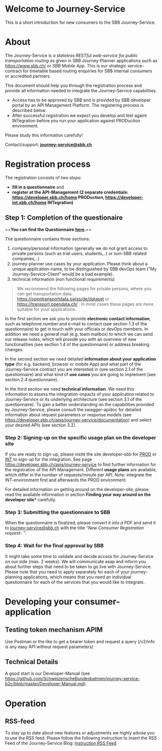 # Welcome to Journey-Service

This is a short introduction for new consumers to the SBB Journey-Service.

# About
The Journey-Service is *a stateless RESTful web-service for public transportation routing* as given in SBB Journey-Planner applications such as https://www.sbb.ch/ or *SBB Mobile App*. This is our strategic service-contract for timetable based routing enquiries for SBB internal consumers or accredited partners.

This document should help you through the registration process and provide all information needed to integrate the Journey-Service capabilities. 
* Access has to be approved by SBB and is provided by SBB developer portal by an API Management Platform. The registering process is described below.
* After successful registration we expect you develop and test againt INTegration before you run your application against PRODuction environment.

Please study this information carefully!

Contact/support: **journey-service@sbb.ch**


# Registration process
The registration consists of *two steps*:
* **fill in a questionnaire** and
* **register at the API-Management (2 separate credentials: https://developer.sbb.ch/home PRODuction, https://developer-int.sbb.ch/home INTegration)**

## Step 1: Completion of the questionaire
==**You can find the Questionnaire [here](https://sbb.sharepoint.com/:w:/r/teams/297/Oeffentlich/S3_Programm/Anwendungen/Oeffentlich/KIP/Journey-Service/Operation%20Management/Consumer-Mgmt/Questionnaire-Consumer-Registration.docx?d=w428d517cb852420085a4744662ff7b10&csf=1&e=Plsp0W).**== 
 
The questionnaire contains three sections:
1. company/personal information (generally we do not grant access to private persons (such as trial users, students,..) or non-SBB related companies,..)
2. journey-planner use cases by your application. Please think about a unique application-name, to be distinguished by SBB devOps team ("My Journey-Service-Client" would be a bad example).
3. technical information (non functional requirements)

> We recommend the following pages for private persons, where you can get transportation data:  https://opentransportdata.swiss/de/dataset or https://transport.opendata.ch/ . In most cases these pages are more suitable for your applications.
> 


In the first section we ask you to provide **electronic contact information**, such as telephone number and e-mail to contact (see section 1.3 of the questionnaire) to get in touch with your officials or devOps members. In addition we need a general mail (e.g. team mailbox) to which we can send our release notes, which will provide you with an overview of new functionalities (see section 1.4 of the questionnaire) or address breaking  changes.

In the second section we need detailed **information about your application type** (for e.g. backend, browser or mobile App) and what part of the Journey-Service contract you are interested in (see section 2.1 of the questionnaire) and what kind of **use cases** you are going to implement (see section 2.4 questionnaire).

In the third section we need **technical information**. We need this information to assess the integration-impacts of your application related to Journey-Service or its underlying architecture (see section 3.1 of the questionnaire).
To gain a better understanding on the capabilities provided by Journey-Service, please consult the swagger-apidoc for detailed information about request parameters or response models (see https://developer.sbb.ch/apis/journey-service/documentation) and select your desired APIs (see section 3.2). 

### Step 2: Signing-up on the specific usage plan on the developer site 

If you are ready to sign-up, please visite the site developer-sbb for [PROD](developer.sbb.ch) or [INT](developer-int.sbb.ch) to sign-up for the integration. 
See page https://developer.sbb.ch/apis/journey-service to find further information for the registration of the API Management. Different **usage plans** are available, which differ in the number of requests/minute per API.
Note: integrate the INT-environment first and afterwards the PROD environment.  

For detailed information on getting around on the developer-site, please read the available information in section **Finding your way around on the developer site***  carefully. 

### Step 3: Submitting the questionnaire to SBB
When the questionnaire is finalized, please *convert it into a PDF* and send it to journey-service@sbb.ch with the title *“New Consumer Registration request- <YOUR APPLICATION NAME>”*.

### Step 4: Wait for the final approval by SBB
It might take some time to validate and decide access for Journey-Service on our side (max. 2 weeks). We will communicate asap and inform you about further steps that need to be taken to go live with Journey-Service. 
Please note that you need to apply separately for each of your journey-planning applications, which means that you need an individual questionnaire for each of the services that you would like to integrate. 

 
# Developing your consumer-application

## Testing token mechanism APIM
Use Postman or the like to get a bearer token and request a query (/v2/info is any easy API without request parameters)

## Technical Details 
A good start is our Developer-Manual (see https://github.com/SchweizerischeBundesbahnen/journey-service-b2c/blob/master/Developer-Manual.md).

# Operation
## RSS-feed
To stay up to date about new features or adjustments we highly advise you to use the RSS feed. Please follow the following instruction to insert the RSS Feed of the Journey-Service Blog: [Instruction RSS Feed](RSS%20Subscription-Instruction.pdf)







   
